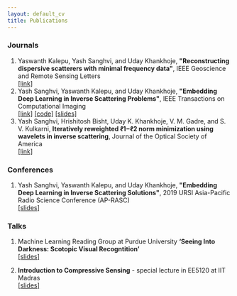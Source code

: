 ```yaml
---
layout: default_cv
title: Publications
---
```

### Journals
1. Yaswanth Kalepu, Yash Sanghvi, and Uday Khankhoje, **"Reconstructing dispersive scatterers with minimal frequency data"**, IEEE Geoscience and Remote Sensing Letters <br>
[[link]](https://ieeexplore.ieee.org/document/8976282)
2. Yash Sanghvi, Yaswanth Kalepu, and Uday Khankhoje, **"Embedding Deep Learning in Inverse Scattering Problems"**, IEEE Transactions on Computational Imaging <br>
[[link]](https://ieeexplore.ieee.org/document/8709721) [[code]](https://github.com/sanghviyashiitb/EmbeddingDLinISP-Github) [[slides]](/blog/2019-3-31-URSI)
3. Yash Sanghvi, Hrishitosh Bisht, Uday K. Khankhoje, V. M. Gadre, and S. V. Kulkarni, **Iteratively reweighted ℓ1−ℓ2 norm minimization using wavelets in inverse scattering**, Journal of the Optical Society of America <br>
[[link]](https://www.osapublishing.org/josaa/abstract.cfm?uri=josaa-37-4-680)

### Conferences
1.  Yash Sanghvi, Yaswanth Kalepu, and Uday Khankhoje, **"Embedding Deep Learning in Inverse Scattering Solutions"**, 2019 URSI Asia-Pacific Radio Science Conference (AP-RASC) <br>
[[slides]](/blog/2019-3-31-URSI)

### Talks
1. Machine Learning Reading Group at Purdue University **‘Seeing Into Darkness: Scotopic Visual Recogntition’** <br> 
[[slides]](SeeingIntoDarkness_MLReadingGroup.pdf)

2. **Introduction to Compressive Sensing** - special lecture in EE5120 at IIT Madras <br>
[[slides]](/blog/2018-11-1-CS-tutorial)
  

